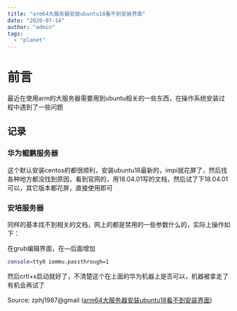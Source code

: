 ```yaml
---
title: "arm64大服务器安装ubuntu18看不到安装界面"
date: "2020-07-14"
author: "admin"
tags: 
  - "planet"
---
```


# 前言

最近在使用arm的大服务器需要用到ubuntu相关的一些东西，在操作系统安装过程中遇到了一些问题

## 记录

### 华为鲲鹏服务器

这个默认安装centos的都很顺利，安装ubuntu18最新的，impi就花屏了，然后找各种地方都没找到原因，看到官网的，用18.04.01写的文档，然后试了下18.04.01可以，其它版本都花屏，直接使用即可

### 安培服务器

同样的基本找不到相关的文档，网上的都是禁用的一些参数什么的，实际上操作如下：

在grub编辑界面，在—后面增加

```bash
console=tty0 iommu.passthrough=1
```

然后crtl+x启动就好了，不清楚这个在上面的华为机器上是否可以，机器被拿走了有机会再试了

Source: zphj1987@gmail ([arm64大服务器安装ubuntu18看不到安装界面](https://zphj1987.com/2020/07/14/arm64%E5%A4%A7%E6%9C%8D%E5%8A%A1%E5%99%A8%E5%AE%89%E8%A3%85ubuntu18%E7%9C%8B%E4%B8%8D%E5%88%B0%E5%AE%89%E8%A3%85%E7%95%8C%E9%9D%A2/))
